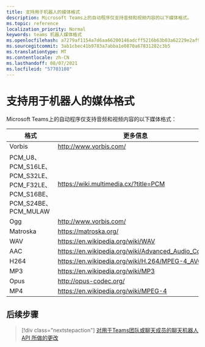 ```yaml
---
title: 支持用于机器人的媒体格式
description: Microsoft Teams上的自动程序仅支持音频和视频内容的以下媒体格式。
ms.topic: reference
localization_priority: Normal
keywords: teams 机器人媒体格式
ms.openlocfilehash: a7279af1154a7d6aa66200146adcff5216b63b03a62229e2af908e8b9b8c9d07
ms.sourcegitcommit: 3ab1cbec41b9783a7abba1e0870a67831282c3b5
ms.translationtype: MT
ms.contentlocale: zh-CN
ms.lasthandoff: 08/07/2021
ms.locfileid: "57703108"
---
```

# <a name="supported-media-formats-for-bots"></a>支持用于机器人的媒体格式

Microsoft Teams上的自动程序仅支持音频和视频内容的以下媒体格式：

| 格式 | 更多信息 |
| --- | --- |
| Vorbis | http://www.vorbis.com/ |
| PCM_U8、PCM_S16LE、PCM_S32LE、PCM_F32LE、PCM_S16BE、PCM_S24BE、PCM_MULAW | https://wiki.multimedia.cx/?title=PCM |
| Ogg | http://www.vorbis.com/ |
| Matroska | https://matroska.org/ |
| WAV | https://en.wikipedia.org/wiki/WAV |
| AAC | https://en.wikipedia.org/wiki/Advanced_Audio_Coding |
| H264 | https://en.wikipedia.org/wiki/H.264/MPEG-4_AVC |
| MP3 | https://en.wikipedia.org/wiki/MP3 |
| Opus | http://opus-codec.org/ |
| MP4 | https://en.wikipedia.org/wiki/MPEG-4 |

## <a name="next-step"></a>后续步骤

> [!div class="nextstepaction"]
> [对用于Teams团队或聊天成员的聊天机器人 API 所做的更改](~/resources/team-chat-member-api-changes.md)
